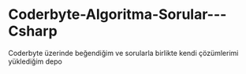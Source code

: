 # Coderbyte-Algoritma-Sorular---Csharp
Coderbyte üzerinde beğendiğim ve sorularla birlikte kendi çözümlerimi yüklediğim depo
